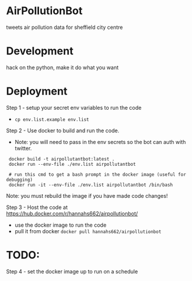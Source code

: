 # AirPollutionBot
tweets air pollution data for sheffield city centre

# Development
hack on the python, make it do what you want

# Deployment
Step 1 - setup your secret env variables to run the code
  + `cp env.list.example env.list`

Step 2 - Use docker to build and run the code.
  + Note: you will need to pass in the env secrets so the bot can auth with twitter.

```
 docker build -t airpollutantbot:latest .
 docker run --env-file ./env.list airpollutantbot

 # run this cmd to get a bash prompt in the docker image (useful for debugging)
 docker run -it --env-file ./env.list airpollutantbot /bin/bash
```

Note: you must rebuild the image if you have made code changes!

Step 3 - Host the code at https://hub.docker.com/r/hannahs662/airpollutionbot/
  + use the docker image to run the code
  + pull it from docker `docker pull hannahs662/airpollutionbot`

# TODO:
Step 4 - set the docker image up to run on a schedule

